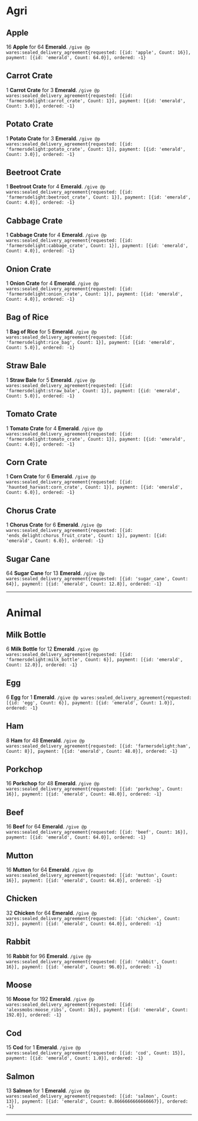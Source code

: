 # Agri
## Apple
16 **Apple** for 64 **Emerald**.
```/give @p wares:sealed_delivery_agreement{requested: [{id: 'apple', Count: 16}], payment: [{id: 'emerald', Count: 64.0}], ordered: -1}```
## Carrot Crate
1 **Carrot Crate** for 3 **Emerald**.
```/give @p wares:sealed_delivery_agreement{requested: [{id: 'farmersdelight:carrot_crate', Count: 1}], payment: [{id: 'emerald', Count: 3.0}], ordered: -1}```
## Potato Crate
1 **Potato Crate** for 3 **Emerald**.
```/give @p wares:sealed_delivery_agreement{requested: [{id: 'farmersdelight:potato_crate', Count: 1}], payment: [{id: 'emerald', Count: 3.0}], ordered: -1}```
## Beetroot Crate
1 **Beetroot Crate** for 4 **Emerald**.
```/give @p wares:sealed_delivery_agreement{requested: [{id: 'farmersdelight:beetroot_crate', Count: 1}], payment: [{id: 'emerald', Count: 4.0}], ordered: -1}```
## Cabbage Crate
1 **Cabbage Crate** for 4 **Emerald**.
```/give @p wares:sealed_delivery_agreement{requested: [{id: 'farmersdelight:cabbage_crate', Count: 1}], payment: [{id: 'emerald', Count: 4.0}], ordered: -1}```
## Onion Crate
1 **Onion Crate** for 4 **Emerald**.
```/give @p wares:sealed_delivery_agreement{requested: [{id: 'farmersdelight:onion_crate', Count: 1}], payment: [{id: 'emerald', Count: 4.0}], ordered: -1}```
## Bag of Rice
1 **Bag of Rice** for 5 **Emerald**.
```/give @p wares:sealed_delivery_agreement{requested: [{id: 'farmersdelight:rice_bag', Count: 1}], payment: [{id: 'emerald', Count: 5.0}], ordered: -1}```
## Straw Bale
1 **Straw Bale** for 5 **Emerald**.
```/give @p wares:sealed_delivery_agreement{requested: [{id: 'farmersdelight:straw_bale', Count: 1}], payment: [{id: 'emerald', Count: 5.0}], ordered: -1}```
## Tomato Crate
1 **Tomato Crate** for 4 **Emerald**.
```/give @p wares:sealed_delivery_agreement{requested: [{id: 'farmersdelight:tomato_crate', Count: 1}], payment: [{id: 'emerald', Count: 4.0}], ordered: -1}```
## Corn Crate
1 **Corn Crate** for 6 **Emerald**.
```/give @p wares:sealed_delivery_agreement{requested: [{id: 'haunted_harvast:corn_crate', Count: 1}], payment: [{id: 'emerald', Count: 6.0}], ordered: -1}```
## Chorus Crate
1 **Chorus Crate** for 6 **Emerald**.
```/give @p wares:sealed_delivery_agreement{requested: [{id: 'ends_delight:chorus_fruit_crate', Count: 1}], payment: [{id: 'emerald', Count: 6.0}], ordered: -1}```
## Sugar Cane
64 **Sugar Cane** for 13 **Emerald**.
```/give @p wares:sealed_delivery_agreement{requested: [{id: 'sugar_cane', Count: 64}], payment: [{id: 'emerald', Count: 12.8}], ordered: -1}```
***
# Animal
## Milk Bottle
6 **Milk Bottle** for 12 **Emerald**.
```/give @p wares:sealed_delivery_agreement{requested: [{id: 'farmersdelight:milk_bottle', Count: 6}], payment: [{id: 'emerald', Count: 12.0}], ordered: -1}```
## Egg
6 **Egg** for 1 **Emerald**.
```/give @p wares:sealed_delivery_agreement{requested: [{id: 'egg', Count: 6}], payment: [{id: 'emerald', Count: 1.0}], ordered: -1}```
## Ham
8 **Ham** for 48 **Emerald**.
```/give @p wares:sealed_delivery_agreement{requested: [{id: 'farmersdelight:ham', Count: 8}], payment: [{id: 'emerald', Count: 48.0}], ordered: -1}```
## Porkchop
16 **Porkchop** for 48 **Emerald**.
```/give @p wares:sealed_delivery_agreement{requested: [{id: 'porkchop', Count: 16}], payment: [{id: 'emerald', Count: 48.0}], ordered: -1}```
## Beef
16 **Beef** for 64 **Emerald**.
```/give @p wares:sealed_delivery_agreement{requested: [{id: 'beef', Count: 16}], payment: [{id: 'emerald', Count: 64.0}], ordered: -1}```
## Mutton
16 **Mutton** for 64 **Emerald**.
```/give @p wares:sealed_delivery_agreement{requested: [{id: 'mutton', Count: 16}], payment: [{id: 'emerald', Count: 64.0}], ordered: -1}```
## Chicken
32 **Chicken** for 64 **Emerald**.
```/give @p wares:sealed_delivery_agreement{requested: [{id: 'chicken', Count: 32}], payment: [{id: 'emerald', Count: 64.0}], ordered: -1}```
## Rabbit
16 **Rabbit** for 96 **Emerald**.
```/give @p wares:sealed_delivery_agreement{requested: [{id: 'rabbit', Count: 16}], payment: [{id: 'emerald', Count: 96.0}], ordered: -1}```
## Moose
16 **Moose** for 192 **Emerald**.
```/give @p wares:sealed_delivery_agreement{requested: [{id: 'alexsmobs:moose_ribs', Count: 16}], payment: [{id: 'emerald', Count: 192.0}], ordered: -1}```
## Cod
15 **Cod** for 1 **Emerald**.
```/give @p wares:sealed_delivery_agreement{requested: [{id: 'cod', Count: 15}], payment: [{id: 'emerald', Count: 1.0}], ordered: -1}```
## Salmon
13 **Salmon** for 1 **Emerald**.
```/give @p wares:sealed_delivery_agreement{requested: [{id: 'salmon', Count: 13}], payment: [{id: 'emerald', Count: 0.8666666666666667}], ordered: -1}```
***
